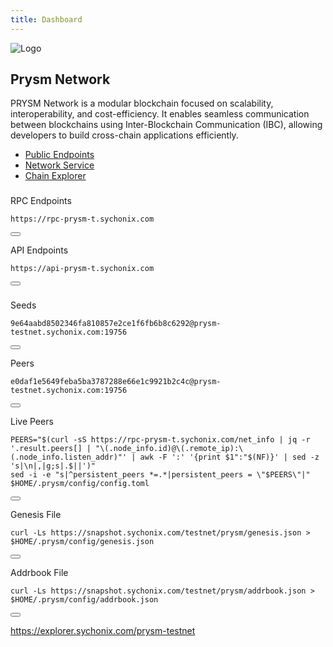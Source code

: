 ```yaml
---
title: Dashboard
---
```


<!-- Overview Section -->
<div class="dashboard-overview p-6 bg-gray-900 rounded-lg mb-2"> <!-- Changed mb-6 to mb-2 -->
  <div class="flex flex-col items-center">
    <!-- Update the image source path and add Tailwind classes for resizing and rounding -->
    <img src="/img/prysm.png" alt="Logo" class="dashboard-logo mb-2 w-24 h-24 rounded-full" />
    <h2 class="text-xl font-bold text-white mb-1">Prysm Network</h2>
    <p class="text-left text-sm text-gray-300 mb-1"> <!-- Changed mb-2 to mb-1 -->
      PRYSM Network is a modular blockchain focused on scalability, interoperability, and cost-efficiency. It enables seamless communication between blockchains using Inter-Blockchain Communication (IBC), allowing developers to build cross-chain applications efficiently.
    </p>
  </div>
</div>

<!-- Tabs Navigation Section -->
<div class="tabs mt-4 mb-4">
  <ul class="flex border-b border-gray-600 min-w-full space-x-1">
    <li class="shrink-0">
      <a class="tab-link inline-block py-2 px-2 text-sm md:text-base text-white font-semibold hover:text-blue-700 whitespace-nowrap" href="#public-endpoints">Public Endpoints</a>
    </li>
    <li class="shrink-0">
      <a class="tab-link inline-block py-2 px-2 text-sm md:text-base text-white font-semibold hover:text-blue-700 whitespace-nowrap" href="#network-service">Network Service</a>
    </li>
    <li class="shrink-0">
      <a class="tab-link inline-block py-2 px-2 text-sm md:text-base text-white font-semibold hover:text-blue-700 whitespace-nowrap" href="#chain-explorer">Chain Explorer</a>
    </li>
  </ul>
</div>

<!-- Public Endpoints Section -->
<div id="public-endpoints">
  <h3 class="text-lg font-semibold mb-2"></h3> <!-- Added title for Public Endpoints -->

  <label class="block mt-1 mb-1">RPC Endpoints</label> <!-- Added mt-1 mb-1 to adjust spacing -->
  <div class="code-block-wrapper">
    <pre><code>https://rpc-prysm-t.sychonix.com</code></pre>
    <button class="copy-btn"><i class="fas fa-copy"></i></button>
  </div>

  <label>API Endpoints</label>
  <div class="code-block-wrapper">
    <pre><code>https://api-prysm-t.sychonix.com</code></pre>
    <button class="copy-btn"><i class="fas fa-copy"></i></button>
  </div>
</div>

<!-- Network Service Section (Previously Peering Service) -->
<div id="network-service" class="hidden">
  <h3 class="text-lg font-semibold mb-2"></h3>
  
  <label class="block mt-1 mb-1">Seeds</label>
  <div class="code-block-wrapper">
    <pre><code>9e64aabd8502346fa810857e2ce1f6fb6b8c6292@prysm-testnet.sychonix.com:19756</code></pre>
    <button class="copy-btn"><i class="fas fa-copy"></i></button>
  </div>

  <label class="block mt-1 mb-1">Peers</label>
  <div class="code-block-wrapper">
    <pre><code>e0daf1e5649feba5ba3787288e66e1c9921b2c4c@prysm-testnet.sychonix.com:19756</code></pre>
    <button class="copy-btn"><i class="fas fa-copy"></i></button>
  </div>

  <label class="block mt-1 mb-1">Live Peers</label>
  <div class="code-block-wrapper">
    <pre><code>PEERS="$(curl -sS https://rpc-prysm-t.sychonix.com/net_info | jq -r '.result.peers[] | "\(.node_info.id)@\(.remote_ip):\(.node_info.listen_addr)"' | awk -F ':' '{print $1":"$(NF)}' | sed -z 's|\n|,|g;s|.$||')"  
sed -i -e "s|^persistent_peers *=.*|persistent_peers = \"$PEERS\"|" $HOME/.prysm/config/config.toml</code></pre>
    <button class="copy-btn"><i class="fas fa-copy"></i></button>
  </div>

  <label class="block mt-1 mb-1">Genesis File</label>
  <div class="code-block-wrapper">
    <pre><code>curl -Ls https://snapshot.sychonix.com/testnet/prysm/genesis.json > $HOME/.prysm/config/genesis.json</code></pre>
    <button class="copy-btn"><i class="fas fa-copy"></i></button>
  </div>

  <label class="block mt-1 mb-1">Addrbook File</label>
  <div class="code-block-wrapper">
    <pre><code>curl -Ls https://snapshot.sychonix.com/testnet/prysm/addrbook.json > $HOME/.prysm/config/addrbook.json</code></pre>
    <button class="copy-btn"><i class="fas fa-copy"></i></button>
  </div>
</div>


<!-- Chain Explorer Section -->
<div id="chain-explorer" class="hidden bg-slate-950 p-4 rounded-lg shadow-md">
  <!-- Added clickable link -->
  <p class="text-sm text-gray-300">
    <a href="https://explorer.sychonix.com/prysm-testnet" target="_blank" 
       class="text-blue-500 underline hover:text-blue-700 hover:shadow-lg">
      https://explorer.sychonix.com/prysm-testnet
    </a>
  </p>
</div>

<script>
  // JavaScript for tab switching functionality
  const tabs = document.querySelectorAll('.tab-link');
  const sections = document.querySelectorAll('div[id^="public-endpoints"], div[id^="network-service"], div[id^="chain-explorer"]');

  // Function to activate a tab and corresponding section
  function activateTab(tab, section) {
    // Remove active class from all tabs
    tabs.forEach(t => t.classList.remove('text-blue-500', 'border-b-2', 'border-blue-500'));
    
    // Add active class to the clicked tab
    tab.classList.add('text-blue-500', 'border-b-2', 'border-blue-500');

    // Hide all sections
    sections.forEach(sec => sec.classList.add('hidden'));

    // Show the corresponding section
    section.classList.remove('hidden');
  }

  // Set default tab to Public Endpoints on page load
  document.addEventListener('DOMContentLoaded', () => {
    const defaultTab = document.querySelector('a[href="#public-endpoints"]');
    const defaultSection = document.querySelector('#public-endpoints');
    activateTab(defaultTab, defaultSection);
  });

  // Add event listeners for tab clicks
  tabs.forEach(tab => {
    tab.addEventListener('click', function(event) {
      event.preventDefault();
      
      const targetSection = document.querySelector(this.getAttribute('href'));
      activateTab(this, targetSection);
    });
  });
</script>
